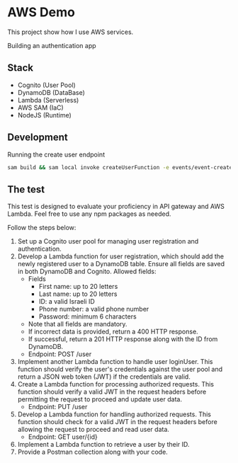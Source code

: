 # AWS Demo

This project show how I use AWS services.

Building an authentication app

## Stack

- Cognito (User Pool)
- DynamoDB (DataBase)
- Lambda (Serverless)
- AWS SAM (IaC)
- NodeJS (Runtime)

## Development

Running the create user endpoint

```bash
sam build && sam local invoke createUserFunction -e events/event-create-user.json
```

## The test

This test is designed to evaluate your proficiency in API gateway and AWS Lambda. Feel free to use
any npm packages as
needed.

Follow the steps below:

1. Set up a Cognito user pool for managing user registration and authentication.
2. Develop a Lambda function for user registration, which should add the newly registered user to a
   DynamoDB table.
   Ensure all fields are saved in both DynamoDB and Cognito. Allowed fields:
    - Fields
        - First name: up to 20 letters
        - Last name: up to 20 letters
        - ID: a valid Israeli ID
        - Phone number: a valid phone number
        - Password: minimum 6 characters
    - Note that all fields are mandatory.
    - If incorrect data is provided, return a 400 HTTP response.
    - If successful, return a 201 HTTP response along with the ID from DynamoDB.
    - Endpoint: POST /user
3. Implement another Lambda function to handle user loginUser. This function should verify the user's
   credentials against
   the user pool and return a JSON web token (JWT) if the credentials are valid.
4. Create a Lambda function for processing authorized requests. This function should verify a valid
   JWT in the request
   headers before permitting the request to proceed and update user data.
    - Endpoint: PUT /user
5. Develop a Lambda function for handling authorized requests. This function should check for a
   valid JWT in the request
   headers before allowing the request to proceed and read user data.
    - Endpoint: GET user/{id}
6. Implement a Lambda function to retrieve a user by their ID.
7. Provide a Postman collection along with your code.